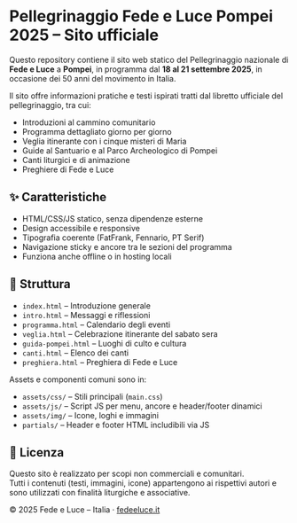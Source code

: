 # Pellegrinaggio Fede e Luce Pompei 2025 – Sito ufficiale

Questo repository contiene il sito web statico del Pellegrinaggio nazionale di **Fede e Luce** a **Pompei**, in programma dal **18 al 21 settembre 2025**, in occasione dei 50 anni del movimento in Italia.

Il sito offre informazioni pratiche e testi ispirati tratti dal libretto ufficiale del pellegrinaggio, tra cui:

- Introduzioni al cammino comunitario
- Programma dettagliato giorno per giorno
- Veglia itinerante con i cinque misteri di Maria
- Guide al Santuario e al Parco Archeologico di Pompei
- Canti liturgici e di animazione
- Preghiere di Fede e Luce

## ✨ Caratteristiche

- HTML/CSS/JS statico, senza dipendenze esterne
- Design accessibile e responsive
- Tipografia coerente (FatFrank, Fennario, PT Serif)
- Navigazione sticky e ancore tra le sezioni del programma
- Funziona anche offline o in hosting locali

## 📂 Struttura

- `index.html` – Introduzione generale
- `intro.html` – Messaggi e riflessioni
- `programma.html` – Calendario degli eventi
- `veglia.html` – Celebrazione itinerante del sabato sera
- `guida-pompei.html` – Luoghi di culto e cultura
- `canti.html` – Elenco dei canti
- `preghiera.html` – Preghiera di Fede e Luce

Assets e componenti comuni sono in:

- `assets/css/` – Stili principali (`main.css`)
- `assets/js/` – Script JS per menu, ancore e header/footer dinamici
- `assets/img/` – Icone, loghi e immagini
- `partials/` – Header e footer HTML includibili via JS

## 📜 Licenza

Questo sito è realizzato per scopi non commerciali e comunitari.  
Tutti i contenuti (testi, immagini, icone) appartengono ai rispettivi autori e sono utilizzati con finalità liturgiche e associative.

© 2025 Fede e Luce – Italia · [fedeeluce.it](https://www.fedeeluce.it)

